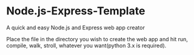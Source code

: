 # Node.js-Express-Template
A quick and easy Node.js and Express web app creator

Place the file in the directory you wish to create the web app and hit run, compile, walk, stroll, whatever you want(python 3.x is required).
